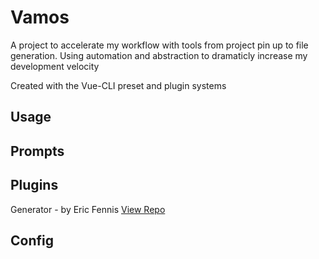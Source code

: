 # Vamos
A project to accelerate my workflow with tools from project pin up to file generation.
Using automation and abstraction to dramaticly increase my development velocity

Created with the Vue-CLI preset and plugin systems

## Usage


## Prompts

## Plugins
Generator - by Eric Fennis 
[View Repo](https://github.com/ericfennis/vue-cli-plugin-generator)

## Config

